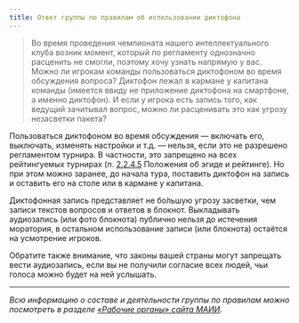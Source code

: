 ```yaml
---
title: Ответ группы по правилам об использовании диктофона
---
```


> Во время проведения чемпионата нашего интеллектуального клуба возник момент, который по регламенту однозначно расценить не смогли, поэтому хочу узнать напрямую у вас.
Можно ли игрокам команды пользоваться диктофоном во время обсуждения вопроса? Диктофон лежал в кармане у капитана команды (имеется ввиду не приложение диктофона на смартфоне, а именно диктофон).
И если у игрока есть запись того, как ведущий зачитывал вопрос, можно ли расценивать это как угрозу незасветки пакета?

Пользоваться диктофоном во время обсуждения — включать его, выключать, изменять настройки и т.д. — нельзя, если это не разрешено регламентом турнира. В частности, это запрещено на всех рейтингуемых турнирах (п. [2.2.4.5](https://www.maii.li/p/aegis-rating#2245) Положения об эгиде и рейтинге). Но при этом можно заранее, до начала тура, поставить диктофон на запись и оставить его на столе или в кармане у капитана.

Диктофонная запись представляет не бо́льшую угрозу засветки, чем записи текстов вопросов и ответов в блокнот. Выкладывать аудиозапись (или фото блокнота) публично нельзя до истечения моратория, в остальном использование записи (или блокнота) остаётся на усмотрение игроков.

Обратите также внимание, что законы вашей страны могут запрещать вести аудиозапись, если вы не получили согласие всех людей, чьи голоса можно будет на ней услышать.

----

*Всю информацию о составе и деятельности группы по правилам можно посмотреть в разделе [«Рабочие органы» сайта МАИИ](https://www.maii.li/p/who/#rules).*